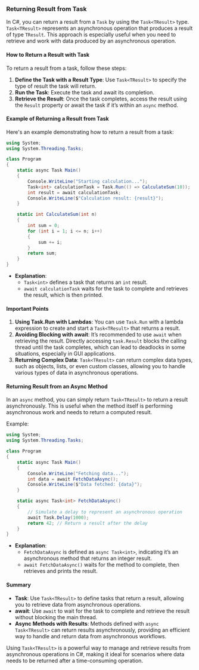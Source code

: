 ### Returning Result from Task

In C#, you can return a result from a `Task` by using the `Task<TResult>` type. `Task<TResult>` represents an asynchronous operation that produces a result of type `TResult`. This approach is especially useful when you need to retrieve and work with data produced by an asynchronous operation.

#### How to Return a Result with Task<TResult>

To return a result from a task, follow these steps:
1. **Define the Task with a Result Type**: Use `Task<TResult>` to specify the type of result the task will return.
2. **Run the Task**: Execute the task and await its completion.
3. **Retrieve the Result**: Once the task completes, access the result using the `Result` property or await the task if it’s within an `async` method.

#### Example of Returning a Result from Task<TResult>

Here's an example demonstrating how to return a result from a task:

```csharp
using System;
using System.Threading.Tasks;

class Program
{
    static async Task Main()
    {
        Console.WriteLine("Starting calculation...");
        Task<int> calculationTask = Task.Run(() => CalculateSum(10));
        int result = await calculationTask;
        Console.WriteLine($"Calculation result: {result}");
    }

    static int CalculateSum(int n)
    {
        int sum = 0;
        for (int i = 1; i <= n; i++)
        {
            sum += i;
        }
        return sum;
    }
}
```

- **Explanation**:
  - `Task<int>` defines a task that returns an `int` result.
  - `await calculationTask` waits for the task to complete and retrieves the result, which is then printed.

#### Important Points

1. **Using Task.Run with Lambdas**: You can use `Task.Run` with a lambda expression to create and start a `Task<TResult>` that returns a result.
2. **Avoiding Blocking with await**: It’s recommended to use `await` when retrieving the result. Directly accessing `task.Result` blocks the calling thread until the task completes, which can lead to deadlocks in some situations, especially in GUI applications.
3. **Returning Complex Data**: `Task<TResult>` can return complex data types, such as objects, lists, or even custom classes, allowing you to handle various types of data in asynchronous operations.

#### Returning Result from an Async Method

In an `async` method, you can simply return `Task<TResult>` to return a result asynchronously. This is useful when the method itself is performing asynchronous work and needs to return a computed result.

Example:

```csharp
using System;
using System.Threading.Tasks;

class Program
{
    static async Task Main()
    {
        Console.WriteLine("Fetching data...");
        int data = await FetchDataAsync();
        Console.WriteLine($"Data fetched: {data}");
    }

    static async Task<int> FetchDataAsync()
    {
        // Simulate a delay to represent an asynchronous operation
        await Task.Delay(1000);
        return 42; // Return a result after the delay
    }
}
```

- **Explanation**:
  - `FetchDataAsync` is defined as `async Task<int>`, indicating it’s an asynchronous method that returns an integer result.
  - `await FetchDataAsync()` waits for the method to complete, then retrieves and prints the result.

#### Summary

- **Task<TResult>**: Use `Task<TResult>` to define tasks that return a result, allowing you to retrieve data from asynchronous operations.
- **await**: Use `await` to wait for the task to complete and retrieve the result without blocking the main thread.
- **Async Methods with Results**: Methods defined with `async Task<TResult>` can return results asynchronously, providing an efficient way to handle and return data from asynchronous workflows.

Using `Task<TResult>` is a powerful way to manage and retrieve results from asynchronous operations in C#, making it ideal for scenarios where data needs to be returned after a time-consuming operation.
